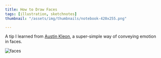 ```yaml
---
title: How to Draw Faces
tags: [illustration, sketchnotes]
thumbnail: "/assets/img/thumbnails/notebook-420x255.png"

---
```


A tip I learned from <a href="https://austinkleon.com/">Austin Kleon</a>, a
super-simple way of conveying emotion in faces.

<img src="/assets/img/posts/how-to-draw-faces/how-to-draw-faces.png" alt="faces" class="u-max-full-width" />
